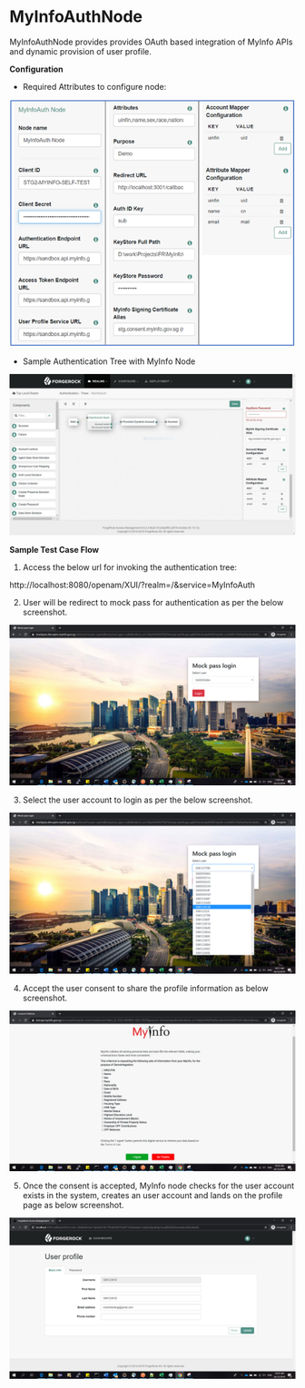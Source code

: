 <!--
 * The contents of this file are subject to the terms of the Common Development and
 * Distribution License (the License). You may not use this file except in compliance with the
 * License.
 *
 * You can obtain a copy of the License at legal/CDDLv1.0.txt. See the License for the
 * specific language governing permission and limitations under the License.
 *
 * When distributing Covered Software, include this CDDL Header Notice in each file and include
 * the License file at legal/CDDLv1.0.txt. If applicable, add the following below the CDDL
 * Header, with the fields enclosed by brackets [] replaced by your own identifying
 * information: "Portions copyright [year] [name of copyright owner]".
 *
 * Copyright 2019 ForgeRock AS.
-->
# MyInfoAuthNode

MyInfoAuthNode provides provides OAuth based integration of MyInfo APIs and dynamic provision of user profile.


**Configuration**

-	Required Attributes to configure node:

![ScreenShot](./images/myinfonode-config.PNG)

-   Sample Authentication Tree with MyInfo Node

![ScreenShot](./images/authenticationtree-with-myinfonode.PNG)


**Sample Test Case Flow**

1.	Access the below url for invoking the authentication tree:

   http://localhost:8080/openam/XUI/?realm=/&service=MyInfoAuth

2.	User will be redirect to mock pass for authentication as per the below screenshot.

   ![ScreenShot](./images/testcase/step1.png)

3.	Select the user account to login as per the below screenshot.

   ![ScreenShot](./images/testcase/step2.png)

4.	Accept the user consent to share the profile information as below screenshot.

   ![ScreenShot](./images/testcase/step3.png)

5.	Once the consent is accepted, MyInfo node checks for the user account exists in the system, creates an user account and lands on the profile page as below screenshot.

   ![ScreenShot](./images/testcase/step4.png)

